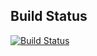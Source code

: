 ## Build Status
[![Build Status](https://fafg.visualstudio.com/Consul.Configuration.Provider/_apis/build/status/Consul.Configuration.Provider-CI)](https://fafg.visualstudio.com/Consul.Configuration.Provider/_build/latest?definitionId=2)

